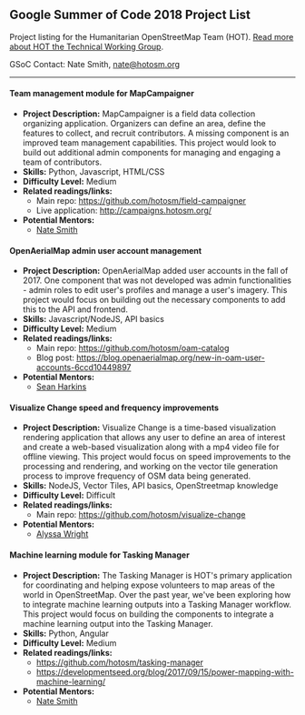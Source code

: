 ## Google Summer of Code 2018 Project List

Project listing for the Humanitarian OpenStreetMap Team (HOT). [Read more about HOT the Technical Working Group](project-ideas/google-soc/about.md). 

GSoC Contact: Nate Smith, nate@hotosm.org

****

#### Team management module for MapCampaigner  
- **Project Description:** MapCampaigner is a field data collection organizing application. Organizers can define an area, define the features to collect, and recruit contributors. A missing component is an improved team management capabilities. This project would look to build out additional admin components for managing and engaging a team of contributors.  
- **Skills:** Python, Javascript, HTML/CSS  
- **Difficulty Level:** Medium  
- **Related readings/links:** 
  - Main repo: https://github.com/hotosm/field-campaigner
  - Live application: http://campaigns.hotosm.org/
- **Potential Mentors:** 
  - [Nate Smith](https://github.com/smit1678)

#### OpenAerialMap admin user account management  
- **Project Description:** OpenAerialMap added user accounts in the fall of 2017. One component that was not developed was admin functionalities - admin roles to edit user's profiles and manage a user's imagery. This project would focus on building out the necessary components to add this to the API and frontend.  
- **Skills:** Javascript/NodeJS, API basics  
- **Difficulty Level:** Medium
- **Related readings/links:** 
  - Main repo: https://github.com/hotosm/oam-catalog
  - Blog post: https://blog.openaerialmap.org/new-in-oam-user-accounts-6ccd10449897
- **Potential Mentors:** 
  - [Sean Harkins](https://github.com/sharkinsspatial)

#### Visualize Change speed and frequency improvements  
- **Project Description:** Visualize Change is a time-based visualization rendering application that allows any user to define an area of interest and create a web-based visualization along with a mp4 video file for offline viewing. This project would focus on speed improvements to the processing and rendering, and working on the vector tile generation process to improve frequency of OSM data being generated.  
- **Skills:** NodeJS, Vector Tiles, API basics, OpenStreetmap knowledge  
- **Difficulty Level:** Difficult  
- **Related readings/links:** 
  - Main repo: https://github.com/hotosm/visualize-change
- **Potential Mentors:** 
  - [Alyssa Wright](https://github.com/awright)

#### Machine learning module for Tasking Manager  
- **Project Description:** The Tasking Manager is HOT's primary application for coordinating and helping expose volunteers to map areas of the world in OpenStreetMap. Over the past year, we've been exploring how to integrate machine learning outputs into a Tasking Manager workflow. This project would focus on building the components to integrate a machine learning output into the Tasking Manager.  
- **Skills:** Python, Angular
- **Difficulty Level:** Medium
- **Related readings/links:** 
  - https://github.com/hotosm/tasking-manager
  - https://developmentseed.org/blog/2017/09/15/power-mapping-with-machine-learning/
- **Potential Mentors:** 
  - [Nate Smith](https://github.com/smit1678)
